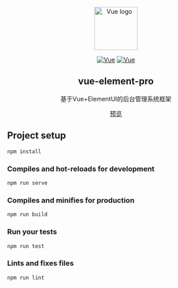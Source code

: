 <p align="center"><a href="https://vuejs.org" target="_blank" rel="noopener noreferrer"><img width="100" src="https://vuejs.org/images/logo.png" alt="Vue logo"></a></p>

<p align="center">
  <a href="https://cn.vuejs.org/"><img src="https://img.shields.io/badge/Vue-2.6.10-42b983.svg?style=flat-square" alt="Vue"></a>
  <a href="https://element.eleme.cn/"><img src="https://img.shields.io/badge/ElementUI-2.12.0-409EFF.svg?style=flat-square" alt="Vue"></a>
</p>

<h2 align="center">vue-element-pro</h2>
<p align="center">基于Vue+ElementUI的后台管理系统框架</p>
<p align="center"><a href="https://yangjunlong.github.io/vue-element-pro/">预览</a></p>

## Project setup
```
npm install
```

### Compiles and hot-reloads for development
```
npm run serve
```

### Compiles and minifies for production
```
npm run build
```

### Run your tests
```
npm run test
```

### Lints and fixes files
```
npm run lint
```
